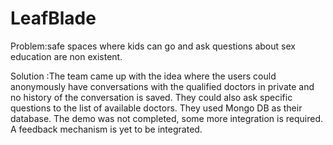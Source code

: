 # LeafBlade
Problem:safe spaces where kids can go and ask questions about sex education are non existent.

Solution :The team came up with the idea where the users could anonymously have conversations with the qualified doctors in private and no history of the conversation is saved. They could also ask specific questions to the list of available doctors. They used Mongo DB as their database. The demo was not completed, some more integration is required. A feedback mechanism is yet to be integrated.
